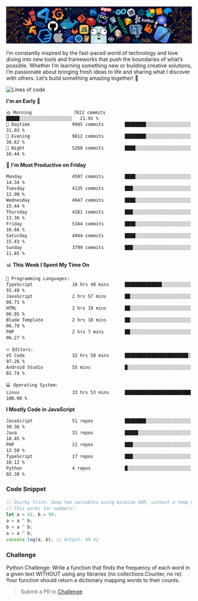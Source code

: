 ![](https://github.com/0x3EF8/0x3EF8/raw/main/images/header_.png)

I’m constantly inspired by the fast-paced world of technology and love diving into new tools and frameworks that push the boundaries of what’s possible. Whether I’m learning something new or building creative solutions, I’m passionate about bringing fresh ideas to life and sharing what I discover with others. Let’s build something amazing together! 🚀

<!--START_SECTION:header-->
![Lines of code](https://img.shields.io/badge/From%20Hello%20World%20I%27ve%20Written-23.1%20million%20lines%20of%20code-blue)

**I'm an Early 🐤** 

```text
🌞 Morning                7022 commits        █████░░░░░░░░░░░░░░░░░░░░   21.91 % 
🌆 Daytime                9945 commits        ████████░░░░░░░░░░░░░░░░░   31.03 % 
🌃 Evening                9812 commits        ████████░░░░░░░░░░░░░░░░░   30.62 % 
🌙 Night                  5268 commits        ████░░░░░░░░░░░░░░░░░░░░░   16.44 % 
```
📅 **I'm Most Productive on Friday** 

```text
Monday                   4597 commits        ████░░░░░░░░░░░░░░░░░░░░░   14.34 % 
Tuesday                  4135 commits        ███░░░░░░░░░░░░░░░░░░░░░░   12.90 % 
Wednesday                4947 commits        ████░░░░░░░░░░░░░░░░░░░░░   15.44 % 
Thursday                 4281 commits        ███░░░░░░░░░░░░░░░░░░░░░░   13.36 % 
Friday                   5344 commits        ████░░░░░░░░░░░░░░░░░░░░░   16.68 % 
Saturday                 4944 commits        ████░░░░░░░░░░░░░░░░░░░░░   15.43 % 
Sunday                   3799 commits        ███░░░░░░░░░░░░░░░░░░░░░░   11.85 % 
```


📊 **This Week I Spent My Time On** 

```text
💬 Programming Languages: 
TypeScript               18 hrs 48 mins      ██████████████░░░░░░░░░░░   55.49 % 
JavaScript               2 hrs 57 mins       ██░░░░░░░░░░░░░░░░░░░░░░░   08.71 % 
HTML                     2 hrs 19 mins       ██░░░░░░░░░░░░░░░░░░░░░░░   06.85 % 
Blade Template           2 hrs 18 mins       ██░░░░░░░░░░░░░░░░░░░░░░░   06.79 % 
PHP                      2 hrs 7 mins        ██░░░░░░░░░░░░░░░░░░░░░░░   06.27 % 

🔥 Editors: 
VS Code                  32 hrs 58 mins      ████████████████████████░   97.26 % 
Android Studio           55 mins             █░░░░░░░░░░░░░░░░░░░░░░░░   02.74 % 

💻 Operating System: 
Linux                    33 hrs 53 mins      █████████████████████████   100.00 % 
```

**I Mostly Code in JavaScript** 

```text
JavaScript               51 repos            ████████░░░░░░░░░░░░░░░░░   30.36 % 
Java                     31 repos            █████░░░░░░░░░░░░░░░░░░░░   18.45 % 
PHP                      21 repos            ███░░░░░░░░░░░░░░░░░░░░░░   12.50 % 
TypeScript               17 repos            ███░░░░░░░░░░░░░░░░░░░░░░   10.12 % 
Python                   4 repos             █░░░░░░░░░░░░░░░░░░░░░░░░   02.38 % 
```




<!--END_SECTION:header-->

<!--START_SECTION:footer-->
### Code Snippet
```js
// Quirky Trick: Swap two variables using bitwise XOR, without a temp variable.
// This works for numbers!
let a = 42, b = 99;
a = a ^ b;
b = a ^ b;
a = a ^ b;
console.log(a, b); // Output: 99 42
```
### Challenge
Python Challenge: Write a function that finds the frequency of each word in a given text WITHOUT using any libraries (no collections.Counter, no re). Your function should return a dictionary mapping words to their counts.
<!--END_SECTION:footer-->
> Submit a PR to [Challenge](https://github.com/mrepol742/challenge/fork).
